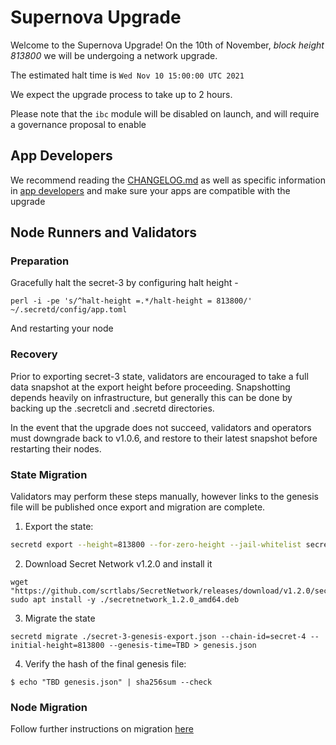# Supernova Upgrade

Welcome to the Supernova Upgrade! On the 10th of November, *block height 813800* we will be undergoing a network upgrade.

The estimated halt time is `Wed Nov 10 15:00:00 UTC 2021`

We expect the upgrade process to take up to 2 hours.

Please note that the `ibc` module will be disabled on launch, and will require a governance proposal to enable

## App Developers

We recommend reading the [CHANGELOG.md](CHANGELOG.md) as well as specific information in [app developers](./app%20developers) and make sure your apps are compatible with the upgrade

## Node Runners and Validators

### Preparation

Gracefully halt the secret-3 by configuring halt height - 

```
perl -i -pe 's/^halt-height =.*/halt-height = 813800/' ~/.secretd/config/app.toml
```

And restarting your node

### Recovery

Prior to exporting secret-3 state, validators are encouraged to take a full data snapshot at the export height before proceeding. Snapshotting depends heavily on infrastructure, but generally this can be done by backing up the .secretcli and .secretd directories.

In the event that the upgrade does not succeed, validators and operators must downgrade back to v1.0.6, and restore to their latest snapshot before restarting their nodes.

### State Migration

Validators may perform these steps manually, however links to the genesis file will be published once export and migration are complete.

1. Export the state:
```bash
secretd export --height=813800 --for-zero-height --jail-whitelist secretvaloper1qx5pppsfrqwlnmxj7prpx8rysxm2u5vzhaux25 > secret-3-genesis-export.json
```

2. Download Secret Network v1.2.0 and install it
```
wget "https://github.com/scrtlabs/SecretNetwork/releases/download/v1.2.0/secretnetwork_1.2.0_amd64.deb"
sudo apt install -y ./secretnetwork_1.2.0_amd64.deb
```

3. Migrate the state
```
secretd migrate ./secret-3-genesis-export.json --chain-id=secret-4 --initial-height=813800 --genesis-time=TBD > genesis.json
```

4. Verify the hash of the final genesis file:
```
$ echo "TBD genesis.json" | sha256sum --check
```

### Node Migration

Follow further instructions on migration [here](./validators/migrate-a-validator.md)
